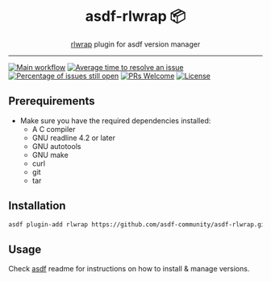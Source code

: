 <div align="center">
<h1>asdf-rlwrap 📦</h1>
<span><a href="https://github.com/hanslub42/rlwrap">rlwrap</a> plugin for asdf version manager</span>
</div>
<hr />

[![Main workflow](https://github.com/asdf-community/asdf-rlwrap/workflows/Main%20workflow/badge.svg)](https://github.com/asdf-community/asdf-rlwrap/actions)
[![Average time to resolve an issue](https://isitmaintained.com/badge/resolution/asdf-community/asdf-rlwrap.svg)](https://isitmaintained.com/project/asdf-community/asdf-rlwrap 'Average time to resolve an issue')
[![Percentage of issues still open](https://isitmaintained.com/badge/open/asdf-community/asdf-rlwrap.svg)](https://isitmaintained.com/project/asdf-community/asdf-rlwrap 'Percentage of issues still open')
[![PRs Welcome](https://img.shields.io/badge/PRs-welcome-brightgreen.svg)](http://makeapullrequest.com)
[![License](https://img.shields.io/github/license/asdf-community/asdf-rlwrap?color=brightgreen)](https://github.com/asdf-community/asdf-rlwrap/blob/master/LICENSE)

## Prerequirements

- Make sure you have the required dependencies installed:
  - A C compiler
  - GNU readline 4.2 or later
  - GNU autotools
  - GNU make
  - curl
  - git
  - tar

## Installation

```bash
asdf plugin-add rlwrap https://github.com/asdf-community/asdf-rlwrap.git
```

## Usage

Check [asdf](https://github.com/asdf-vm/asdf) readme for instructions on how to
install & manage versions.
